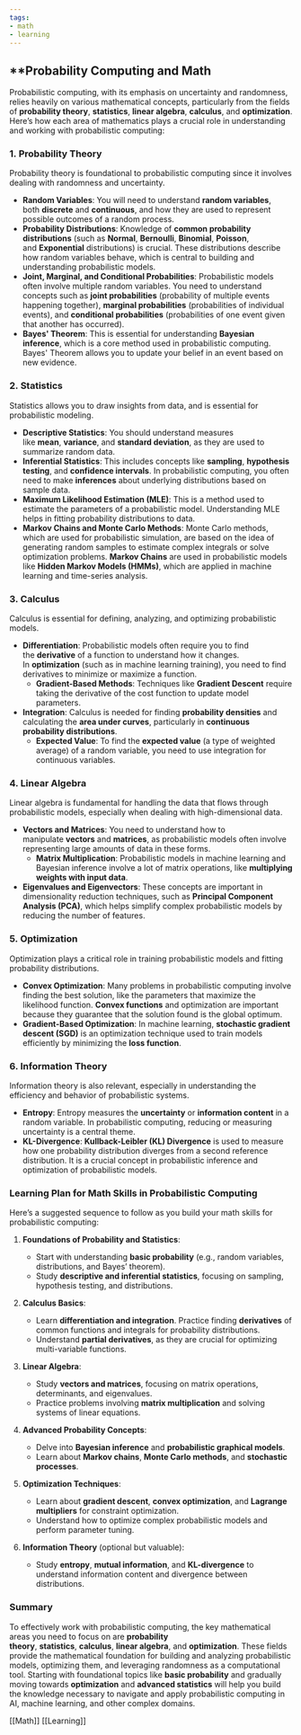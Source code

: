 ```yaml
---
tags:
- math
- learning
---
```

## **Probability Computing and Math

Probabilistic computing, with its emphasis on uncertainty and randomness, relies heavily on various mathematical concepts, particularly from the fields of **probability theory**, **statistics**, **linear algebra**, **calculus**, and **optimization**. Here’s how each area of mathematics plays a crucial role in understanding and working with probabilistic computing:

### 1. **Probability Theory**

Probability theory is foundational to probabilistic computing since it involves dealing with randomness and uncertainty.

- **Random Variables**: You will need to understand **random variables**, both **discrete** and **continuous**, and how they are used to represent possible outcomes of a random process.
- **Probability Distributions**: Knowledge of **common probability distributions** (such as **Normal**, **Bernoulli**, **Binomial**, **Poisson**, and **Exponential** distributions) is crucial. These distributions describe how random variables behave, which is central to building and understanding probabilistic models.
- **Joint, Marginal, and Conditional Probabilities**: Probabilistic models often involve multiple random variables. You need to understand concepts such as **joint probabilities** (probability of multiple events happening together), **marginal probabilities** (probabilities of individual events), and **conditional probabilities** (probabilities of one event given that another has occurred).
- **Bayes' Theorem**: This is essential for understanding **Bayesian inference**, which is a core method used in probabilistic computing. Bayes' Theorem allows you to update your belief in an event based on new evidence.

### 2. **Statistics**

Statistics allows you to draw insights from data, and is essential for probabilistic modeling.

- **Descriptive Statistics**: You should understand measures like **mean**, **variance**, and **standard deviation**, as they are used to summarize random data.
- **Inferential Statistics**: This includes concepts like **sampling**, **hypothesis testing**, and **confidence intervals**. In probabilistic computing, you often need to make **inferences** about underlying distributions based on sample data.
- **Maximum Likelihood Estimation (MLE)**: This is a method used to estimate the parameters of a probabilistic model. Understanding MLE helps in fitting probability distributions to data.
- **Markov Chains and Monte Carlo Methods**: Monte Carlo methods, which are used for probabilistic simulation, are based on the idea of generating random samples to estimate complex integrals or solve optimization problems. **Markov Chains** are used in probabilistic models like **Hidden Markov Models (HMMs)**, which are applied in machine learning and time-series analysis.

### 3. **Calculus**

Calculus is essential for defining, analyzing, and optimizing probabilistic models.

- **Differentiation**: Probabilistic models often require you to find the **derivative** of a function to understand how it changes. In **optimization** (such as in machine learning training), you need to find derivatives to minimize or maximize a function.
    - **Gradient-Based Methods**: Techniques like **Gradient Descent** require taking the derivative of the cost function to update model parameters.
- **Integration**: Calculus is needed for finding **probability densities** and calculating the **area under curves**, particularly in **continuous probability distributions**.
    - **Expected Value**: To find the **expected value** (a type of weighted average) of a random variable, you need to use integration for continuous variables.

### 4. **Linear Algebra**

Linear algebra is fundamental for handling the data that flows through probabilistic models, especially when dealing with high-dimensional data.

- **Vectors and Matrices**: You need to understand how to manipulate **vectors** and **matrices**, as probabilistic models often involve representing large amounts of data in these forms.
    - **Matrix Multiplication**: Probabilistic models in machine learning and Bayesian inference involve a lot of matrix operations, like **multiplying weights with input data**.
- **Eigenvalues and Eigenvectors**: These concepts are important in dimensionality reduction techniques, such as **Principal Component Analysis (PCA)**, which helps simplify complex probabilistic models by reducing the number of features.

### 5. **Optimization**

Optimization plays a critical role in training probabilistic models and fitting probability distributions.

- **Convex Optimization**: Many problems in probabilistic computing involve finding the best solution, like the parameters that maximize the likelihood function. **Convex functions** and optimization are important because they guarantee that the solution found is the global optimum.
- **Gradient-Based Optimization**: In machine learning, **stochastic gradient descent (SGD)** is an optimization technique used to train models efficiently by minimizing the **loss function**.

### 6. **Information Theory**

Information theory is also relevant, especially in understanding the efficiency and behavior of probabilistic systems.

- **Entropy**: Entropy measures the **uncertainty** or **information content** in a random variable. In probabilistic computing, reducing or measuring uncertainty is a central theme.
- **KL-Divergence**: **Kullback-Leibler (KL) Divergence** is used to measure how one probability distribution diverges from a second reference distribution. It is a crucial concept in probabilistic inference and optimization of probabilistic models.

### **Learning Plan for Math Skills in Probabilistic Computing**

Here’s a suggested sequence to follow as you build your math skills for probabilistic computing:

1. **Foundations of Probability and Statistics**:

    - Start with understanding **basic probability** (e.g., random variables, distributions, and Bayes’ theorem).
    - Study **descriptive and inferential statistics**, focusing on sampling, hypothesis testing, and distributions.
2. **Calculus Basics**:

    - Learn **differentiation and integration**. Practice finding **derivatives** of common functions and integrals for probability distributions.
    - Understand **partial derivatives**, as they are crucial for optimizing multi-variable functions.
3. **Linear Algebra**:

    - Study **vectors and matrices**, focusing on matrix operations, determinants, and eigenvalues.
    - Practice problems involving **matrix multiplication** and solving systems of linear equations.
4. **Advanced Probability Concepts**:

    - Delve into **Bayesian inference** and **probabilistic graphical models**.
    - Learn about **Markov chains**, **Monte Carlo methods**, and **stochastic processes**.
5. **Optimization Techniques**:

    - Learn about **gradient descent**, **convex optimization**, and **Lagrange multipliers** for constraint optimization.
    - Understand how to optimize complex probabilistic models and perform parameter tuning.
6. **Information Theory** (optional but valuable):

    - Study **entropy**, **mutual information**, and **KL-divergence** to understand information content and divergence between distributions.

### **Summary**

To effectively work with probabilistic computing, the key mathematical areas you need to focus on are **probability theory**, **statistics**, **calculus**, **linear algebra**, and **optimization**. These fields provide the mathematical foundation for building and analyzing probabilistic models, optimizing them, and leveraging randomness as a computational tool. Starting with foundational topics like **basic probability** and gradually moving towards **optimization** and **advanced statistics** will help you build the knowledge necessary to navigate and apply probabilistic computing in AI, machine learning, and other complex domains.

[[Math]]  [[Learning]]  